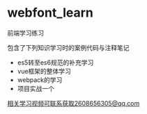 # webfont_learn
前端学习练习

包含了下列知识学习时的案例代码与注释笔记

+ es5转至es6规范的补充学习
+ vue框架的整体学习
+ webpack的学习
+ 项目实战一个

相关学习视频可联系获取2608656305@qq.com